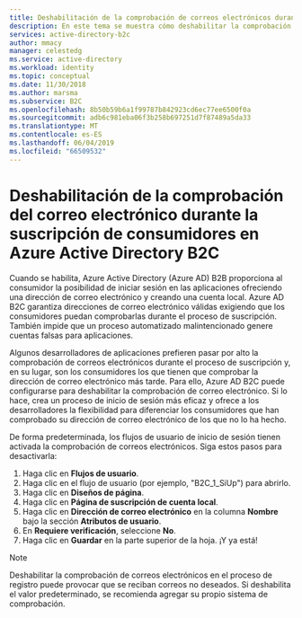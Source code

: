 ```yaml
---
title: Deshabilitación de la comprobación de correos electrónicos durante la suscripción de consumidores en Azure Active Directory B2C | Microsoft Docs
description: En este tema se muestra cómo deshabilitar la comprobación de correos electrónicos durante la suscripción de consumidores en Azure Active Directory B2C.
services: active-directory-b2c
author: mmacy
manager: celestedg
ms.service: active-directory
ms.workload: identity
ms.topic: conceptual
ms.date: 11/30/2018
ms.author: marsma
ms.subservice: B2C
ms.openlocfilehash: 8b50b59b6a1f99787b842923cd6ec77ee6500f0a
ms.sourcegitcommit: adb6c981eba06f3b258b697251d7f87489a5da33
ms.translationtype: MT
ms.contentlocale: es-ES
ms.lasthandoff: 06/04/2019
ms.locfileid: "66509532"
---
```

# <a name="disable-email-verification-during-consumer-sign-up-in-azure-active-directory-b2c"></a>Deshabilitación de la comprobación del correo electrónico durante la suscripción de consumidores en Azure Active Directory B2C 
Cuando se habilita, Azure Active Directory (Azure AD) B2B proporciona al consumidor la posibilidad de iniciar sesión en las aplicaciones ofreciendo una dirección de correo electrónico y creando una cuenta local. Azure AD B2C garantiza direcciones de correo electrónico válidas exigiendo que los consumidores puedan comprobarlas durante el proceso de suscripción. También impide que un proceso automatizado malintencionado genere cuentas falsas para aplicaciones.

Algunos desarrolladores de aplicaciones prefieren pasar por alto la comprobación de correos electrónicos durante el proceso de suscripción y, en su lugar, son los consumidores los que tienen que comprobar la dirección de correo electrónico más tarde. Para ello, Azure AD B2C puede configurarse para deshabilitar la comprobación de correo electrónico. Si lo hace, crea un proceso de inicio de sesión más eficaz y ofrece a los desarrolladores la flexibilidad para diferenciar los consumidores que han comprobado su dirección de correo electrónico de los que no lo ha hecho.

De forma predeterminada, los flujos de usuario de inicio de sesión tienen activada la comprobación de correos electrónicos. Siga estos pasos para desactivarla:

1. Haga clic en **Flujos de usuario**.
2. Haga clic en el flujo de usuario (por ejemplo, "B2C_1_SiUp") para abrirlo. 
3. Haga clic en **Diseños de página**.
4. Haga clic en **Página de suscripción de cuenta local**.
5. Haga clic en **Dirección de correo electrónico** en la columna **Nombre** bajo la sección **Atributos de usuario**.
6. En **Requiere verificación**, seleccione **No**.
7. Haga clic en **Guardar** en la parte superior de la hoja. ¡Y ya está!

> [!NOTE]
> Deshabilitar la comprobación de correos electrónicos en el proceso de registro puede provocar que se reciban correos no deseados. Si deshabilita el valor predeterminado, se recomienda agregar su propio sistema de comprobación.
> 
>
